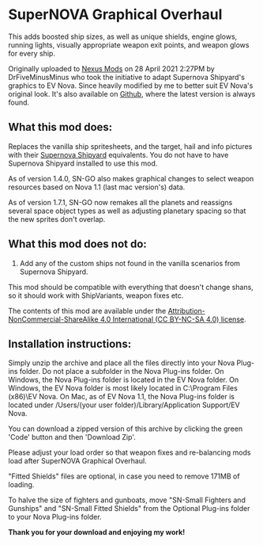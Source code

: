 # SuperNOVA Graphical Overhaul

This adds boosted ship sizes, as well as unique shields, engine glows, running lights, visually appropriate weapon exit points, and weapon glows for every ship.
 
Originally uploaded to [Nexus Mods](https://www.nexusmods.com/escapevelocitynova/mods/6) on 28 April 2021 2:27PM by DrFiveMinusMinus who took the initiative to adapt Supernova Shipyard's graphics to EV Nova. Since heavily modified by me to better suit EV Nova's original look. It's also available on [Github](https://github.com/RavelinW/SuperNOVA-Graphical-Overhaul), where the latest version is always found.

## What this mod does:

Replaces the vanilla ship spritesheets, and the target, hail and info pictures with their [Supernova Shipyard](https://github.com/RavelinW/Supernova-Shipyard) equivalents. You do not have to have Supernova Shipyard installed to use this mod.

As of version 1.4.0, SN-GO also makes graphical changes to select weapon resources based on Nova 1.1 (last mac version's) data.

As of version 1.7.1, SN-GO now remakes all the planets and reassigns several space object types as well as adjusting planetary spacing so that the new sprites don't overlap.

## What this mod does not do:

1. Add any of the custom ships not found in the vanilla scenarios from Supernova Shipyard.

This mod should be compatible with everything that doesn't change shans, so it should work with ShipVariants, weapon fixes etc. 

The contents of this mod are available under the [Attribution-NonCommercial-ShareAlike 4.0 International (CC BY-NC-SA 4.0) license](https://creativecommons.org/licenses/by-nc-sa/4.0/).

## Installation instructions:

Simply unzip the archive and place all the files directly into your Nova Plug-ins folder. Do not place a subfolder in the Nova Plug-ins folder. On Windows, the Nova Plug-ins﻿ folder is located in the EV Nova folder.﻿ On Windows, the EV Nova folder is most likely located in C:\Program Files (x86)\EV Nova﻿. On Mac, as of EV Nova 1.1, the Nova Plug-ins﻿ folder is located under /Users/(your user folder)/Library/Application Support/EV Nova.

You can download a zipped version of this archive by clicking the green 'Code' button and then 'Download Zip'.

Please adjust your load order so that weapon fixes and re-balancing mods load after SuperNOVA Graphical Overhaul.

"Fitted Shields" files are optional, in case you need to remove 171MB of loading.

To halve the size of fighters and gunboats, move "SN-Small Fighters and Gunships" and "SN-Small Fitted Shields" from the Optional Plug-ins folder to your Nova Plug-ins folder.

**Thank you for your download and enjoying my work!**
